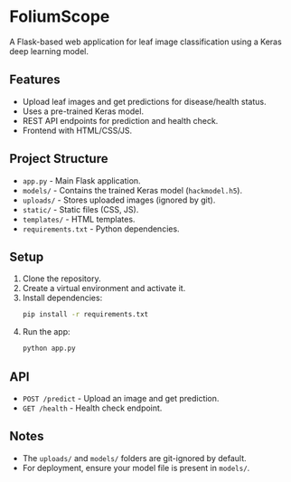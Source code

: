 # FoliumScope

A Flask-based web application for leaf image classification using a Keras deep learning model.

## Features

- Upload leaf images and get predictions for disease/health status.
- Uses a pre-trained Keras model.
- REST API endpoints for prediction and health check.
- Frontend with HTML/CSS/JS.

## Project Structure

- `app.py` - Main Flask application.
- `models/` - Contains the trained Keras model (`hackmodel.h5`).
- `uploads/` - Stores uploaded images (ignored by git).
- `static/` - Static files (CSS, JS).
- `templates/` - HTML templates.
- `requirements.txt` - Python dependencies.

## Setup

1. Clone the repository.
2. Create a virtual environment and activate it.
3. Install dependencies:
   ```sh
   pip install -r requirements.txt
   ```
4. Run the app:
   ```sh
   python app.py
   ```

## API

- `POST /predict` - Upload an image and get prediction.
- `GET /health` - Health check endpoint.

## Notes

- The `uploads/` and `models/` folders are git-ignored by default.
- For deployment, ensure your model file is present in `models/`.
